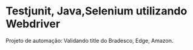 # Testjunit, Java,Selenium utilizando Webdriver
Projeto de automação:
Validando title do Bradesco, Edge, Amazon.
